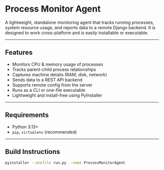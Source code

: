 # Process Monitor Agent

A lightweight, standalone monitoring agent that tracks running processes, system resource usage, and reports data to a remote Django backend. It is designed to work cross-platform and is easily installable or executable.

---

## Features

- Monitors CPU & memory usage of processes
- Tracks parent-child process relationships
- Captures machine details (RAM, disk, network)
- Sends data to a REST API backend
- Supports remote config from the server
- Runs as a CLI or one-file executable
- Lightweight and install-free using PyInstaller

---

## Requirements

- Python 3.13+
- `pip`, `virtualenv` (recommended)

---

## Build Instructions

```bash
pyinstaller --onefile run.py --name ProcessMonitorAgent